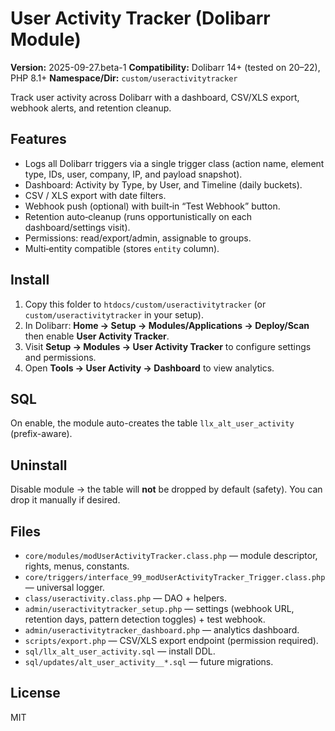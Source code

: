 # User Activity Tracker (Dolibarr Module)

**Version:** 2025-09-27.beta-1
**Compatibility:** Dolibarr 14+ (tested on 20–22), PHP 8.1+
**Namespace/Dir:** `custom/useractivitytracker`

Track user activity across Dolibarr with a dashboard, CSV/XLS export, webhook alerts, and retention cleanup.

## Features
- Logs all Dolibarr triggers via a single trigger class (action name, element type, IDs, user, company, IP, and payload snapshot).
- Dashboard: Activity by Type, by User, and Timeline (daily buckets).
- CSV / XLS export with date filters.
- Webhook push (optional) with built‑in “Test Webhook” button.
- Retention auto‑cleanup (runs opportunistically on each dashboard/settings visit).
- Permissions: read/export/admin, assignable to groups.
- Multi‑entity compatible (stores `entity` column).

## Install
1. Copy this folder to `htdocs/custom/useractivitytracker` (or `custom/useractivitytracker` in your setup).
2. In Dolibarr: **Home → Setup → Modules/Applications → Deploy/Scan** then enable **User Activity Tracker**.
3. Visit **Setup → Modules → User Activity Tracker** to configure settings and permissions.
4. Open **Tools → User Activity → Dashboard** to view analytics.

## SQL
On enable, the module auto-creates the table `llx_alt_user_activity` (prefix-aware).

## Uninstall
Disable module → the table will **not** be dropped by default (safety). You can drop it manually if desired.

## Files
- `core/modules/modUserActivityTracker.class.php` — module descriptor, rights, menus, constants.
- `core/triggers/interface_99_modUserActivityTracker_Trigger.class.php` — universal logger.
- `class/useractivity.class.php` — DAO + helpers.
- `admin/useractivitytracker_setup.php` — settings (webhook URL, retention days, pattern detection toggles) + test webhook.
- `admin/useractivitytracker_dashboard.php` — analytics dashboard.
- `scripts/export.php` — CSV/XLS export endpoint (permission required).
- `sql/llx_alt_user_activity.sql` — install DDL.
- `sql/updates/alt_user_activity__*.sql` — future migrations.

## License
MIT
